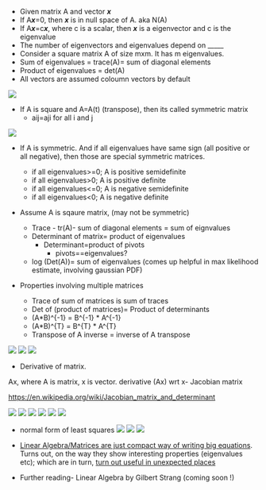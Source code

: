 


* Given matrix A and vector <b><i>x</i></b>
* If A<b><i>x</i></b>=0, then <b><i>x</i></b> is in null space of A. aka N(A)
* If A<b><i>x</i></b>=c<b><i>x</i></b>, where c is  a scalar, then <b><i>x</i></b> is a eigenvector and c is the eigenvalue
* The number of eigenvectors and eigenvalues depend on _____
* Consider a square matrix A of size mxm. It has m eigenvalues.
* Sum of eigenvalues = trace(A)= sum of diagonal elements
* Product of eigenvalues = det(A)
* All vectors are assumed coloumn vectors by default

![](../pics/one.png)
* If A is square and A=A(t) (transpose), then its called symmetric matrix
  - aij=aji for all i and j

![](../pics/two.png)


* If A is symmetric. And if all eigenvalues have same sign (all positive or all negative), then those are special symmetric matrices.
  * if all eigenvalues>=0; A is positive semidefinite
  * if all eigenvalues>0; A is positive definite
  * if all eigenvalues<=0; A is negative semidefinite
  * if all eigenvalues<0; A is negative definite


* Assume A is sqaure matrix, (may not be symmetric)
  * Trace - tr(A)- sum of diagonal elements = sum of eignvalues
  * Determinant of matrix= product of eigenvalues
    * Determinant=product of pivots
      * pivots==eigenvalues?
  * log (Det(A))= sum of eigenvalues (comes up helpful in max likelihood estimate, involving gaussian PDF)

* Properties involving multiple matrices
  * Trace of sum of matrices is sum of traces
  * Det of (product of matrices)= Product of determinants
  * (A*B)^{-1} = B^{-1} * A^{-1}
  * (A*B)^{T} = B^{T} * A^{T}
  * Transpose of A inverse = inverse of A transpose


![](../pics/yourscanfromsnelllibrary1/image0000.jpg)
![](../pics/yourscanfromsnelllibrary1/image0001.jpg)
![](../pics/yourscanfromsnelllibrary1/image0002.jpg)


* Derivative of matrix.

Ax, where A is matrix, x is vector. derivative (Ax) wrt x-  Jacobian matrix

https://en.wikipedia.org/wiki/Jacobian_matrix_and_determinant

![](../pics/yourscanfromsnelllibrary1/image0003.jpg)
![](../pics/yourscanfromsnelllibrary1/image0004.jpg)
![](../pics/yourscanfromsnelllibrary1/image0005.jpg)
![](../pics/yourscanfromsnelllibrary1/image0006.jpg)
![](../pics/yourscanfromsnelllibrary1/image0007.jpg)
![](../pics/yourscanfromsnelllibrary1/image0008.jpg)
- normal form of least squares
![](../pics/yourscanfromsnelllibrary1/image0009.jpg)
![](../pics/yourscanfromsnelllibrary1/image0010.jpg)
![](../pics/yourscanfromsnelllibrary1/image0011.jpg)

* [Linear Algebra/Matrices are just compact way of writing big equations](https://twitter.com/TaylorPearsonMe/status/880478068468465664). Turns out, on the way they show interesting properties (eigenvalues etc); which are in turn, [turn out useful in unexpected places](https://www.dartmouth.edu/~matc/MathDrama/reading/Wigner.html)

* Further reading- Linear Algebra by Gilbert Strang (coming soon !)
